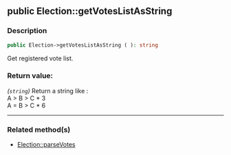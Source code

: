 ## public Election::getVotesListAsString

### Description    

```php
public Election->getVotesListAsString ( ): string
```

Get registered vote list.
    

### Return value:   

*(```string```)* Return a string like :<br>
A > B > C * 3<br>
A = B > C * 6


---------------------------------------

### Related method(s)      

* [Election::parseVotes](../Election%20Class/public%20Election--parseVotes.md)    
